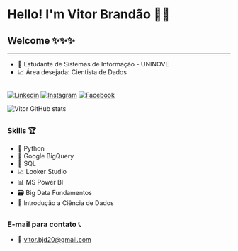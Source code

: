 # Hello! I'm Vitor Brandão 👋😃
## Welcome ✨✨✨

---

- 🏫 Estudante de Sistemas de Informação - UNINOVE
- 📈 Área desejada: Cientista de Dados

##

[![Linkedin](https://img.shields.io/badge/LinkedIn-0077B5?style=for-the-badge&logo=linkedin&logoColor=white)](https://www.linkedin.com/in/vitor-brand%C3%A3o-6955481b1/)
[![Instagram](https://img.shields.io/badge/Instagram-E4405F?style=for-the-badge&logo=instagram&logoColor=white)](https://www.instagram.com/vitor.bjd20/)
[![Facebook](https://img.shields.io/badge/Facebook-1877F2?style=for-the-badge&logo=facebook&logoColor=white)](https://www.facebook.com/Brandao20vtr)

![Vitor GitHub stats](https://github-readme-stats.vercel.app/api?username=brandao20vtr&show_icons=true&theme=tokyonight)

##

### Skills 🏆

- 🐍 Python
- 🚀 Google BigQuery
- 🐬 SQL
- 📈 Looker Studio
- 📊 MS Power BI
- 🗃️ Big Data Fundamentos
- 🧱 Introdução a Ciência de Dados

##

### E-mail para contato 📞
- 📧 vitor.bjd20@gmail.com
